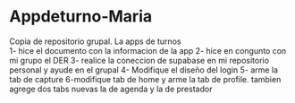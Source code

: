 # Appdeturno-Maria
Copia de repositorio grupal. La apps de turnos                           
1- hice el documento con la informacion de la app
2- hice en congunto con mi grupo el DER
3- realice la coneccion de supabase en mi repositorio personal y ayude en el grupal 
4- Modifique el diseño del login 
5- arme la tab de capture 
6-modifique tab de home y arme la tab de profile. tambien agrege dos tabs nuevas la de agenda y la de prestador
